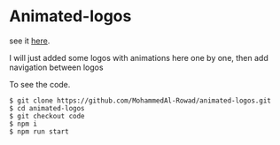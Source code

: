 # Animated-logos

see it [here](https://mohammedal-rowad.github.io/animated-logos/).

I will just added some logos with animations here one by one, then add navigation between logos

To see the code.

```console
$ git clone https://github.com/MohammedAl-Rowad/animated-logos.git
$ cd animated-logos
$ git checkout code
$ npm i
$ npm run start
```
